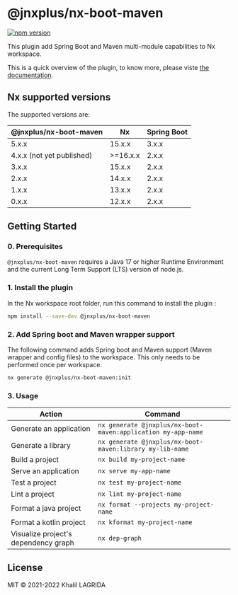 # @jnxplus/nx-boot-maven

[![npm version](https://badge.fury.io/js/@jnxplus%2Fnx-boot-maven.svg)](https://badge.fury.io/js/@jnxplus%2Fnx-boot-maven)

This plugin add Spring Boot and Maven multi-module capabilities to Nx workspace.

This is a quick overview of the plugin, to know more, please viste [the documentation](https://khalilou88.github.io/jnxplus/).

## Nx supported versions

The supported versions are:

| @jnxplus/nx-boot-maven    | Nx       | Spring Boot |
| ------------------------- | -------- | ----------- |
| 5.x.x                     | 15.x.x   | 3.x.x       |
| 4.x.x (not yet published) | >=16.x.x | 2.x.x       |
| 3.x.x                     | 15.x.x   | 2.x.x       |
| 2.x.x                     | 14.x.x   | 2.x.x       |
| 1.x.x                     | 13.x.x   | 2.x.x       |
| 0.x.x                     | 12.x.x   | 2.x.x       |

## Getting Started

### 0. Prerequisites

`@jnxplus/nx-boot-maven` requires a Java 17 or higher Runtime Environment and the current Long Term Support (LTS) version of node.js.

### 1. Install the plugin

In the Nx workspace root folder, run this command to install the plugin :

```bash
npm install --save-dev @jnxplus/nx-boot-maven
```

### 2. Add Spring boot and Maven wrapper support

The following command adds Spring boot and Maven support (Maven wrapper and config files) to the workspace. This only needs to be performed once per workspace.

```bash
nx generate @jnxplus/nx-boot-maven:init
```

### 3. Usage

| Action                               | Command                                                      |
| ------------------------------------ | ------------------------------------------------------------ |
| Generate an application              | `nx generate @jnxplus/nx-boot-maven:application my-app-name` |
| Generate a library                   | `nx generate @jnxplus/nx-boot-maven:library my-lib-name`     |
| Build a project                      | `nx build my-project-name`                                   |
| Serve an application                 | `nx serve my-app-name`                                       |
| Test a project                       | `nx test my-project-name`                                    |
| Lint a project                       | `nx lint my-project-name`                                    |
| Format a java project                | `nx format --projects my-project-name`                       |
| Format a kotlin project              | `nx kformat my-project-name`                                 |
| Visualize project's dependency graph | `nx dep-graph`                                               |

## License

MIT © 2021-2022 Khalil LAGRIDA
